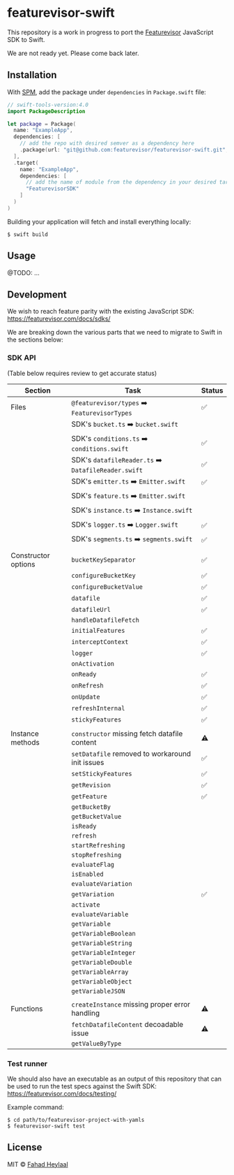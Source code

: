 # featurevisor-swift

This repository is a work in progress to port the [Featurevisor](https://featurevisor.com) JavaScript SDK to Swift.

We are not ready yet. Please come back later.

## Installation

With [SPM](https://www.swift.org/package-manager/), add the package under `dependencies` in `Package.swift` file:

```swift
// swift-tools-version:4.0
import PackageDescription

let package = Package(
  name: "ExampleApp",
  dependencies: [
    // add the repo with desired semver as a dependency here
    .package(url: "git@github.com:featurevisor/featurevisor-swift.git", .exact("X.Y.Z"))
  ],
  .target(
    name: "ExampleApp",
    dependencies: [
      // add the name of module from the dependency in your desired targets
      "FeaturevisorSDK"
    ]
  )
)
```

Building your application will fetch and install everything locally:

```
$ swift build
```

## Usage

@TODO: ...

## Development

We wish to reach feature parity with the existing JavaScript SDK: https://featurevisor.com/docs/sdks/

We are breaking down the various parts that we need to migrate to Swift in the sections below:

### SDK API

(Table below requires review to get accurate status)

| Section             | Task                                                | Status |
|---------------------|-----------------------------------------------------|--------|
| Files               | `@featurevisor/types` ➡️ `FeaturevisorTypes`        | ✅      |
|                     | SDK's `bucket.ts` ➡️ `bucket.swift`                 |        |
|                     | SDK's `conditions.ts` ➡️ `conditions.swift`         | ✅      |
|                     | SDK's `datafileReader.ts` ➡️ `DatafileReader.swift` | ✅      |
|                     | SDK's `emitter.ts` ➡️ `Emitter.swift`               | ✅      |
|                     | SDK's `feature.ts` ➡️ `Emitter.swift`               |        |
|                     | SDK's `instance.ts` ➡️ `Instance.swift`             |        |
|                     | SDK's `logger.ts` ➡️ `Logger.swift`                 | ✅      |
|                     | SDK's `segments.ts` ➡️ `segments.swift`             | ✅      |
|                     |                                                     |        |
| Constructor options | `bucketKeySeparator`                                | ✅     |
|                     | `configureBucketKey`                                | ✅     |
|                     | `configureBucketValue`                              | ✅     |
|                     | `datafile`                                          | ✅     |
|                     | `datafileUrl`                                       | ✅     |
|                     | `handleDatafileFetch`                               |        |
|                     | `initialFeatures`                                   | ✅     |
|                     | `interceptContext`                                  | ✅     |
|                     | `logger`                                            | ✅     |
|                     | `onActivation`                                      |        |
|                     | `onReady`                                           | ✅     |
|                     | `onRefresh`                                         | ✅     |
|                     | `onUpdate`                                          | ✅     |
|                     | `refreshInternal`                                   | ✅     |
|                     | `stickyFeatures`                                    | ✅     |
|                     |                                                     |        |
| Instance methods    | `constructor` missing fetch datafile content        | ⚠️      |
|                     | `setDatafile` removed to workaround init issues     | ✅     |
|                     | `setStickyFeatures`                                 | ✅     |
|                     | `getRevision`                                       | ✅     |
|                     | `getFeature`                                        | ✅     |
|                     | `getBucketBy`                                       |        |
|                     | `getBucketValue`                                    |        |
|                     | `isReady`                                           |        |
|                     | `refresh`                                           |        |
|                     | `startRefreshing`                                   |        |
|                     | `stopRefreshing`                                    |        |
|                     | `evaluateFlag`                                      |        |
|                     | `isEnabled`                                         |        |
|                     | `evaluateVariation`                                 |        |
|                     | `getVariation`                                      | ✅     |
|                     | `activate`                                          |        |
|                     | `evaluateVariable`                                  |        |
|                     | `getVariable`                                       |        |
|                     | `getVariableBoolean`                                |        |
|                     | `getVariableString`                                 |        |
|                     | `getVariableInteger`                                |        |
|                     | `getVariableDouble`                                 |        |
|                     | `getVariableArray`                                  |        |
|                     | `getVariableObject`                                 |        |
|                     | `getVariableJSON`                                   |        |
|                     |                                                     |        |
| Functions           | `createInstance` missing proper error handling      | ⚠️      |
|                     | `fetchDatafileContent` decoadable issue             | ⚠️      |
|                     | `getValueByType`                                    |        |

### Test runner

We should also have an executable as an output of this repository that can be used to run the test specs against the Swift SDK: https://featurevisor.com/docs/testing/

Example command:

```
$ cd path/to/featurevisor-project-with-yamls
$ featurevisor-swift test
```

## License

MIT © [Fahad Heylaal](https://fahad19.com)
